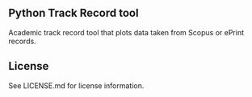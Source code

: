 ## Python Track Record tool
Academic track record tool that plots data taken from Scopus or ePrint records.

## License
See LICENSE.md for license information.
